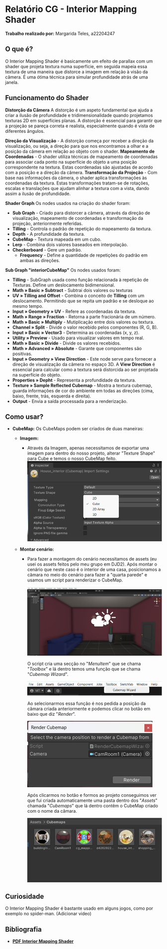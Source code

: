 # **Relatório CG - Interior Mapping Shader**

**Trabalho realizado por:** Margarida Teles, a22204247

## O que é?

O Interior Mapping Shader é basicamente um efeito de parallax com um shader que projeta textura numa superfície, em seguida mapeia essa textura de uma maneira que distorce a imagem em relação à visão da câmera. É uma ótima técnica para simular profundidade atrás de uma janela.

## Funcionamento do Shader

 **Distorção da Câmera**
 A distorção é um aspeto fundamental que ajuda a criar a ilusão de profundidade e tridimensionalidade quando projetamos texturas 2D em superfícies planas. A distorção é essencial para garantir que a projeção se pareça correta e realista, especialmente quando é vista de diferentes ângulos.
 
 **Direção da Visualização** - A distorção começa por receber a direção da visualização, ou seja, a direção para que nos encontramos a olhar e a posição da câmera em relação ao objeto com o shader.
 **Mapeamento de Coordenadas** - O shader utiliza técnicas de mapeamento de coordenadas para associar cada ponto na superfície do objeto a uma posição correspondente na textura. Estas coordenadas são ajustadas de acordo com a posição e a direção da câmera.
 **Transformação da Projeção** - Com base nas informações da câmera, o shader aplica transformações às coordenadas da textura. Estas transformações tratam-se de rotações, escalas e translações que ajudam alinhar a textura com a vista, dando assim a ilusão de profundidade.

 **Shader Graph**
 Os nodes usados na criação do shader foram:
 - **Sub Graph** - Criado para distorcer a câmera, através da direção de visualização, mapeamento de coordenadas e transformação da projeção, anteriormente referidas.
 - **Tilling** - Controla o padrão de repetição do mapeamento da textura.
 - **Depth** - A profundidade da textura.
 - **CubeMap** - Textura mapeada em um cubo.
 - **Lerp** - Combina dois valores baseados em interpolação.
 - **Checkerboard** - Gere um padrão.
	- **Frequency** - Define a quantidade de repetições do padrão em ambas as direções.

 **Sub Graph "interiorCubeMap"**
 Os nodes usados foram: 
- **Tilling** - SubGraph usada como função relacionada à repetição de Texturas. Define um deslocamento bidimensional.
- **Math » Basic » Subtract** - Subtrai dois valores ou texturas
- **UV » Tilling and Offset** - Combina o conceito de **Tilling** com um deslocamento. Permitindo que se repita um padrão e se desloque ao mesmo tempo.
- **Input » Geometry » UV** - Refere as coordenadas da textura.
- **Math » Range » Fraction** - Retorna a parte fracionária de um número.
- **Math » Basic » Multiply** - Mutiplicação entre dois valores ou textura.
- **Channel » Split** - Divide o valor recebido pelos componentes (R, G, B).
- **Input » Basic » Vector3** - Determina as coordenadas (x, y, z).
- **Utility » Preview** - Usado para visualizar valores em tempo real.
- **Math » Basic » Divide** - Divide os valores recebidos.
- **Math » Advanced » Absolute** - Garante que componentes são positivas.
- **Input » Geometry » View Direction** - Este node serve para fornecer a direção de visualização da câmera no espaço 3D. A  **View Direction** é essencial para calcular como a textura será distorcida ao ser projetada na superfície do objeto.
- **Properties » Depht** -  Representa a profundidade da textura.
- **Texture » Sample Reflected Cubemap** - Mostra a textura cubemap, guarda informações de cor do ambiente em todas as direções (cima, baixo, frente, trás, esquerda e direita).
- **Output** - Envia a saída processada para a renderização.

## Como usar?

 - **CubeMap:**
		 Os CubeMaps podem ser criados de duas maneiras:
	 - **Imagem:**
		 - Através da Imagem, apenas necessitamos de exportar uma imagem para dentro do nosso projeto, alterar "Texture Shape" para Cube e temos o nosso CubeMap feito.
		 ![CubeMap através de Imagem](https://github.com/MargaridaTeles/CG_Projeto/blob/main/Images/inspector_Image.png)

	 - **Montar cenário:**
		 - Para fazer a montagem do cenário necessitamos de assets (eu usei os assets feitos pelo meu grupo em DJD2). Após montar o cenário que neste caso é o interior de uma casa, posicionamos a câmara no meio do cenário para fazer a "quarta parede" e usamos um script para renderizar o CubeMap.
  
     		![CubeMap montagem de cenário](https://github.com/MargaridaTeles/CG_Projeto/blob/main/Images/Montagem_cenario.png)
   
     		O script cria uma secção no "*MenuItem*" que se chama "*Toolbox*" e lá dentro temos uma função que se chama "*Cubemap Wizard*".

		 	![CubeMap Toolbox](https://github.com/MargaridaTeles/CG_Projeto/blob/main/Images/Toolbox.png)

     		Ao selecionarmos essa função é nos pedida a posição da câmara criada anteriormente e podemos clicar no botão em baixo que diz "*Render*".

		 	![CubeMap Render](https://github.com/MargaridaTeles/CG_Projeto/blob/main/Images/Render.png)

     		Após clicarmos no botão e formos ao projeto conseguimos ver que fui criada automaticamente uma pasta dentro dos "*Assets*" chamada "*Cubemaps*" que lá dentro contêm o CubeMap criado com o nome da câmara.
			
		 	![CubeMap Repositorio Cubemaps](https://github.com/MargaridaTeles/CG_Projeto/blob/main/Images/repositorio.png)

	 

## Curiosidade

O Interior Mapping Shader é bastante usado em alguns jogos, como por exemplo no spider-man.
(Adicionar video) 

## Bibliografia
- **[PDF Interior Mapping Shader](https://www.proun-game.com/Oogst3D/CODING/InteriorMapping/InteriorMapping.pdf)**
